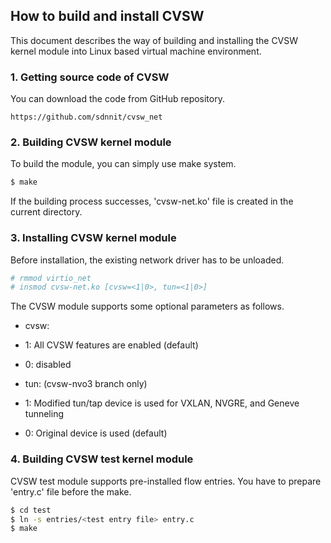 ## How to build and install CVSW       


This document describes the way of building and installing the CVSW 
kernel module into Linux based virtual machine environment.


### 1. Getting source code of CVSW

You can download the code from GitHub repository.

    https://github.com/sdnnit/cvsw_net



### 2. Building CVSW kernel module

To build the module, you can simply use make system.

```sh
$ make
```

If the building process successes, 'cvsw-net.ko' file is created in the current directory.



### 3. Installing CVSW kernel module

Before installation, the existing network driver has to be unloaded.

```sh
# rmmod virtio_net
# insmod cvsw-net.ko [cvsw=<1|0>, tun=<1|0>]
```
The CVSW module supports some optional parameters as follows.

* cvsw: 
 * 1: All CVSW features are enabled (default)
 * 0: disabled

* tun: (cvsw-nvo3 branch only)
 * 1: Modified tun/tap device is used for VXLAN, NVGRE, and Geneve tunneling
 * 0: Original device is used (default)



### 4. Building CVSW test kernel module

CVSW test module supports pre-installed flow entries. You have to prepare 'entry.c' file before the make.

```sh
$ cd test
$ ln -s entries/<test entry file> entry.c
$ make
```
